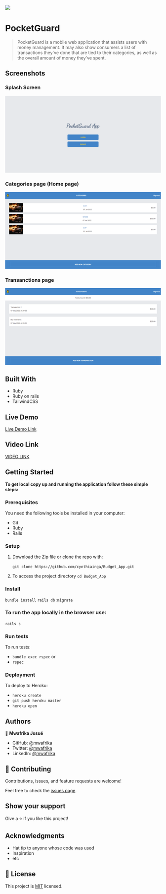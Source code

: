 ![](https://img.shields.io/badge/Microverse-blueviolet)

# PocketGuard

> PocketGuard is a mobile web application that assists users with money management. It may also show consumers a list of transactions they've done that are tied to their categories, as well as the overall amount of money they've spent.

## Screenshots

### Splash Screen

![](./budgetApp.png)

### Categories page (Home page)

![](./Categories.png)

### Transanctions page

![](./Transanctions.png)

## Built With

- Ruby
- Ruby on rails
- TailwindCSS

## Live Demo

[Live Demo Link](https://budget-app-shop.herokuapp.com)

## Video Link

[VIDEO LINK](https://www.youtube.com/watch?v=dQw4w9WgXcQ)

## Getting Started

**To get local copy up and running the application follow these simple steps:**

### Prerequisites

You need the following tools be installed in your computer:

- Git
- Ruby
- Rails

### Setup

1. Download the Zip file or clone the repo with:

   `git clone https://github.com/cynthiainga/Budget_App.git`

2. To access the project directory
   `cd Budget_App`

### Install

`bundle install`
`rails db:migrate`

### To run the app locally in the browser use:

`rails s`

### Run tests

To run tests:

- `bundle exec rspec` or
- `rspec`

### Deployment

To deploy to Heroku:

- `heroku create`
- `git push heroku master`
- `heroku open`

## Authors

👤 **Mwafrika Josué**

- GitHub: [@mwafrika](https://github.com/mwafrika)
- Twitter: [@mwafrika](https://twitter.com/mwafrikamufung1)
- LinkedIn: [@mwafrika](https://linkedin.com/in/mwafrika-mufungizi)

## 🤝 Contributing

Contributions, issues, and feature requests are welcome!

Feel free to check the [issues page](https://github.com/mwafrika/budget-app/issues).

## Show your support

Give a ⭐️ if you like this project!

## Acknowledgments

- Hat tip to anyone whose code was used
- Inspiration
- etc

## 📝 License

This project is [MIT](./MIT.md) licensed.
